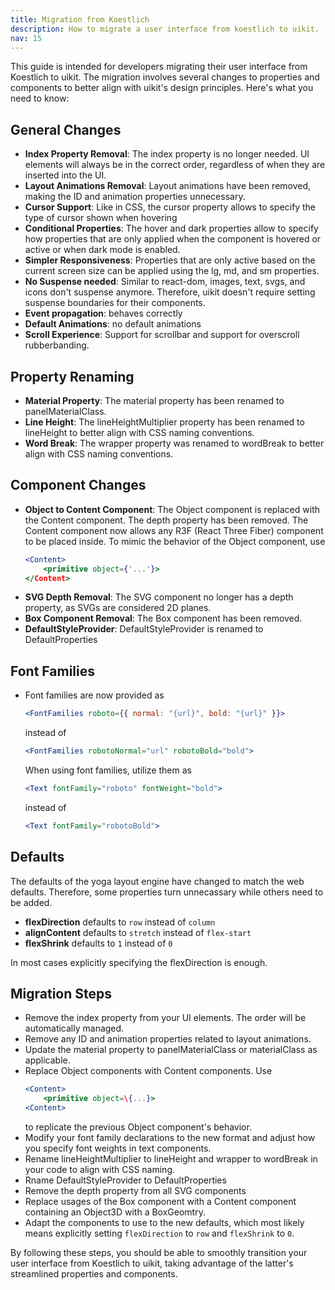```yaml
---
title: Migration from Koestlich
description: How to migrate a user interface from koestlich to uikit.
nav: 15
---
```


This guide is intended for developers migrating their user interface from Koestlich to uikit. The migration involves several changes to properties and components to better align with uikit's design principles. Here's what you need to know:

## General Changes

- **Index Property Removal**: The index property is no longer needed. UI elements will always be in the correct order, regardless of when they are inserted into the UI.
- **Layout Animations Removal**: Layout animations have been removed, making the ID and animation properties unnecessary.
- **Cursor Support**: Like in CSS, the cursor property allows to specify the type of cursor shown when hovering
- **Conditional Properties**: The hover and dark properties allow to specify how properties that are only applied when the component is hovered or active or when dark mode is enabled. 
- **Simpler Responsiveness**: Properties that are only active based on the current screen size can be applied using the lg, md, and sm properties.
- **No Suspense needed**: Similar to react-dom, images, text, svgs, and icons don't suspense anymore. Therefore, uikit doesn't require setting suspense boundaries for their components.
- **Event propagation**: behaves correctly
- **Default Animations**: no default animations
- **Scroll Experience**: Support for scrollbar and support for overscroll rubberbanding.

## Property Renaming

- **Material Property**: The material property has been renamed to panelMaterialClass.
- **Line Height**: The lineHeightMultiplier property has been renamed to lineHeight to better align with CSS naming conventions.
- **Word Break**: The wrapper property was renamed to wordBreak to better align with CSS naming conventions.

## Component Changes

- **Object to Content Component**: The Object component is replaced with the Content component. The depth property has been removed. The Content component now allows any R3F (React Three Fiber) component to be placed inside. To mimic the behavior of the Object component, use
    ```jsx
    <Content>
        <primitive object={'...'}>
    </Content>
    ```
- **SVG Depth Removal**: The SVG component no longer has a depth property, as SVGs are considered 2D planes.
- **Box Component Removal**: The Box component has been removed.
- **DefaultStyleProvider**: DefaultStyleProvider is renamed to DefaultProperties

## Font Families

- Font families are now provided as
    ```jsx
    <FontFamilies roboto={{ normal: "{url}", bold: "{url}" }}>
    ```
    instead of
    ```jsx
    <FontFamilies robotoNormal="url" robotoBold="bold">
    ```
    When using font families, utilize them as
    ```jsx
    <Text fontFamily="roboto" fontWeight="bold">
    ```
    instead of
    ```jsx
    <Text fontFamily="robotoBold">
    ```


## Defaults

The defaults of the yoga layout engine have changed to match the web defaults. Therefore, some properties turn unnecassary while others need to be added.

- **flexDirection** defaults to `row` instead of `column`
- **alignContent** defaults to `stretch` instead of `flex-start`
- **flexShrink** defaults to `1` instead of `0`

In most cases explicitly specifying the flexDirection is enough.

## Migration Steps

- Remove the index property from your UI elements. The order will be automatically managed.
- Remove any ID and animation properties related to layout animations.
- Update the material property to panelMaterialClass or materialClass as applicable.
- Replace Object components with Content components. Use
    ```jsx
    <Content>
        <primitive object=\{...}>
    <Content>
    ```
    to replicate the previous Object component's behavior.
- Modify your font family declarations to the new format and adjust how you specify font weights in text components.
- Rename lineHeightMultiplier to lineHeight and wrapper to wordBreak in your code to align with CSS naming.
- Rname DefaultStyleProvider to DefaultProperties
- Remove the depth property from all SVG components
- Replace usages of the Box component with a Content component containing an Object3D with a BoxGeomtry.
- Adapt the components to use to the new defaults, which most likely means explicitly setting `flexDirection` to `row` and `flexShrink` to `0`.

By following these steps, you should be able to smoothly transition your user interface from Koestlich to uikit, taking advantage of the latter's streamlined properties and components.